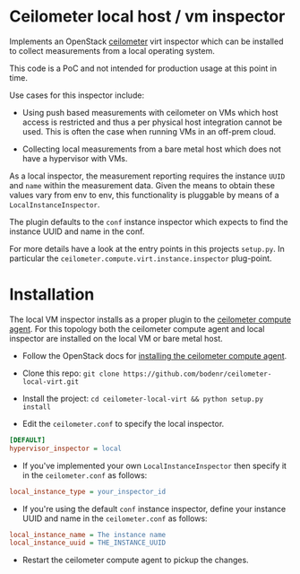 Ceilometer local host / vm inspector
====================================

Implements an OpenStack [ceilometer](https://wiki.openstack.org/wiki/Ceilometer) virt
inspector which can be installed to collect measurements from a local operating system.

This code is a PoC and not intended for production usage at this point in time.


Use cases for this inspector include:

* Using push based measurements with ceilometer on VMs which host access
is restricted and thus a per physical host integration cannot be used. This
is often the case when running VMs in an off-prem cloud.

* Collecting local measurements from a bare metal host which does not have
a hypervisor with VMs.

As a local inspector, the measurement reporting requires the instance ```UUID``` and ```name```
within the measurement data. Given the means to obtain these values vary from
env to env, this functionality is pluggable by means of a ```LocalInstanceInspector```.

The plugin defaults to the ```conf``` instance inspector which expects to find the
instance UUID and name in the conf.

For more details have a look at the entry points in this projects ```setup.py```.
In particular the ```ceilometer.compute.virt.instance.inspector``` plug-point.


Installation
====================================

The local VM inspector installs as a proper plugin to the [ceilometer compute agent](http://docs.openstack.org/icehouse/install-guide/install/apt/content/ceilometer-install-nova.html).
For this topology both the ceilometer compute agent and local inspector are installed on
the local VM or bare metal host.

* Follow the OpenStack docs for [installing the ceilometer compute agent](http://docs.openstack.org/icehouse/install-guide/install/apt/content/ceilometer-install-nova.html).

* Clone this repo: ```git clone https://github.com/bodenr/ceilometer-local-virt.git```

* Install the project: ```cd ceilometer-local-virt && python setup.py install```

* Edit the ```ceilometer.conf``` to specify the local inspector.

```ini
[DEFAULT]
hypervisor_inspector = local
```

* If you've implemented your own ```LocalInstanceInspector``` then specify it in the 
```ceilometer.conf``` as follows:

```ini
local_instance_type = your_inspector_id
```

* If you're using the default ```conf``` instance inspector, define your
instance UUID and name in the ```ceilometer.conf``` as follows:

```ini
local_instance_name = The instance name
local_instance_uuid = THE_INSTANCE_UUID
```

* Restart the ceilometer compute agent to pickup the changes.

